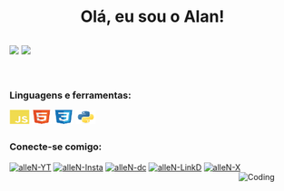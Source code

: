  <h1 align="center">Olá, eu sou o Alan!</h1>
 
<h2>
 <img height="180em" src="https://github-readme-stats.vercel.app/api?username=oalleeN&show_icons=true&theme=black&include_all_commits=true&count_private=true"/>
 <img height="160em" src="https://github-readme-stats.vercel.app/api/top-langs/?username=oalleeN&layout=compact&langs_count=6&theme=dracula"/>
</h2>
<div style="display: inline_block"><br>
  <h3 align="left"> Linguagens e ferramentas: </h3>
  <img align="center" alt="alleN-Js" height="25" width="35" src="https://raw.githubusercontent.com/devicons/devicon/master/icons/javascript/javascript-plain.svg">
  <img align="center" alt="alleN-HTML" height="25" width="35" src="https://raw.githubusercontent.com/devicons/devicon/master/icons/html5/html5-original.svg">
  <img align="center" alt="alleN-CSS" height="25" width="35" src="https://raw.githubusercontent.com/devicons/devicon/master/icons/css3/css3-original.svg">
  <img align="center" alt="alleN-Python" height="25" width="35" src="https://raw.githubusercontent.com/devicons/devicon/master/icons/python/python-original.svg">

  ##
  
<div> 
  <h3 align="left"> Conecte-se comigo: </h3>
  <a href="https://www.youtube.com/channel/UCShv5fOOvg7Odd-4hiawpnw" target="_blank"><img align="center" alt="alleN-YT" height="40" width="40" src="https://cdn.discordapp.com/attachments/1177965498676289649/1177977759981641748/youtube_1.png?ex=65747847&is=65620347&hm=1dc1b935174b58bce8bb17baa94fad22b4a87c09e3e277c0d66820daa27168e9&" target="_blank"></a>
  <a href="https://instagram.com/itsnotallenn" target="_blank"><img align="center" alt="alleN-Insta" height="40" width="40" src="https://cdn.discordapp.com/attachments/1177965498676289649/1177979458821558272/instagram_3.png?ex=657479dc&is=656204dc&hm=67e896b71c2fb5c52469085a24ab0e75e27bb673938faa8de3d204e710c250bb&" target="_blank"></a>
 <a href="https://discord.gg/wagxzStdcR" target="_blank"><img align="center" alt="alleN-dc" height="40" width="40" src="https://cdn.discordapp.com/attachments/1177965498676289649/1177977761214767205/discordia_2.png?ex=65747848&is=65620348&hm=9027a51c9120709f008bb47bacacedd94f1a14f58e2eea6870e8eadf4b82f511&" target="_blank"></a>
  <a href="https://www.linkedin.com/in/alan-filho-866037267/" target="_blank"><img align="center" alt="alleN-LinkD" height="40" width="40" src="https://cdn.discordapp.com/attachments/1177965498676289649/1177977760350744596/linkedin_2.png?ex=65747847&is=65620347&hm=5475a487e4052f2479909da5e4f2a6da5a614799f398909e623987a445c3798b&" target="_blank"></a>
  <a href="https://twitter.com/itsnotallenn" target="_blank"><img align="center" alt="alleN-X" height="40" width="40" src="https://cdn.discordapp.com/attachments/1177965498676289649/1177977760761790474/twitter_1.png?ex=65747847&is=65620347&hm=8c001592b6e01104ee6a75d7161b9a21259724b759df4cd19b3e42f45fe6c1e3&" target="_blank"></a>
  <img border-radius="100px" align="right" alt="Coding" width="100" src="https://cdn.discordapp.com/attachments/1177965498676289649/1177967905053347890/877fh6.gif?ex=65746f1a&is=6561fa1a&hm=84184c0237a5cf3b99aa2894b1ab25873433559fb011296364d3d50098ee68">
